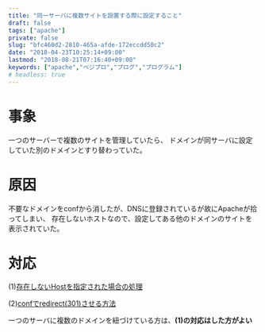 ```yaml
---
title: "同一サーバに複数サイトを設置する際に設定すること"
draft: false
tags: ["apache"]
private: false
slug: "bfc460d2-2810-465a-afde-172eccdd50c2"
date: "2018-04-23T10:25:14+09:00"
lastmod: "2018-08-21T07:16:40+09:00"
keywords: ["apache","ベジプロ","プログ","プログラム"]
# headless: true
---
```


# 事象
一つのサーバーで複数のサイトを管理していたら、
ドメインが同サーバに設定していた別のドメインとすり替わっていた。

# 原因
不要なドメインをconfから消したが、DNSに登録されているが故にApacheが拾ってしまい、
存在しないホストなので、設定してある他のドメインのサイトを表示されていた。

# 対応
(1)[存在しないHostを指定された場合の処理](http://metasta.blog88.fc2.com/blog-entry-35.html)

(2)[confでredirect(301)させる方法](https://utano.jp/entry/2016/04/apache-redirect-permanent-301/)

一つのサーバに複数のドメインを紐づけている方は、**(1)の対応はした方がよい**
